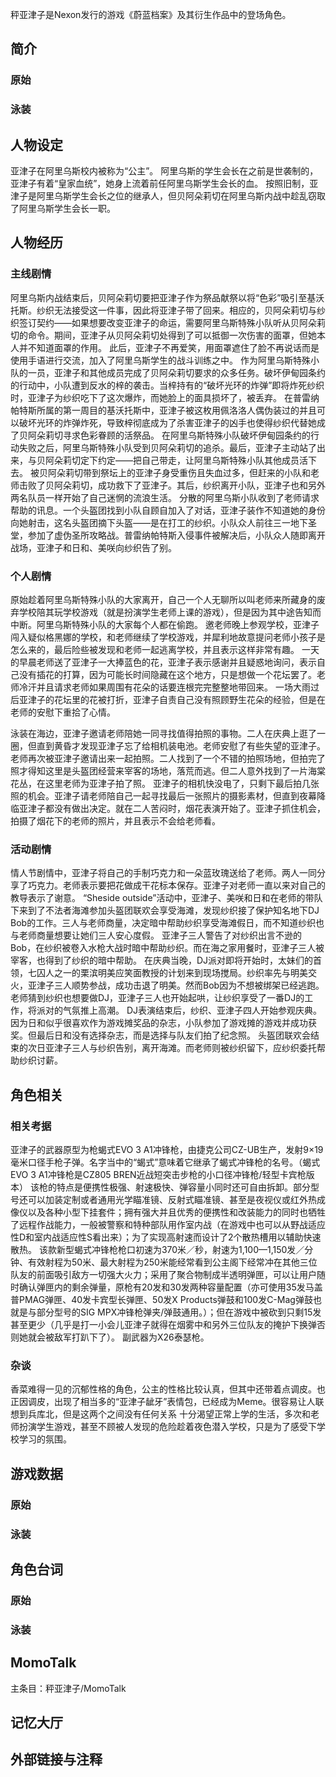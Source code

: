 秤亚津子是Nexon发行的游戏《蔚蓝档案》及其衍生作品中的登场角色。

## 简介

### 原始

### 泳装

## 人物设定
亚津子在阿里乌斯校内被称为“公主”。
阿里乌斯的学生会长在之前是世袭制的，亚津子有着“皇家血统”，她身上流着前任阿里乌斯学生会长的血。
按照旧制，亚津子是阿里乌斯学生会长之位的继承人，但贝阿朵莉切在阿里乌斯内战中趁乱窃取了阿里乌斯学生会长一职。

## 人物经历

### 主线剧情
阿里乌斯内战结束后，贝阿朵莉切要把亚津子作为祭品献祭以将“色彩”吸引至基沃托斯。纱织无法接受这一件事，因此将亚津子带了回来。相应的，贝阿朵莉切与纱织签订契约——如果想要改变亚津子的命运，需要阿里乌斯特殊小队听从贝阿朵莉切的命令。期间，亚津子从贝阿朵莉切处得到了可以抵御一次伤害的面罩，但她本人并不知道面罩的作用。
此后，亚津子不再爱笑，用面罩遮住了脸不再说话而是使用手语进行交流，加入了阿里乌斯学生的战斗训练之中。
作为阿里乌斯特殊小队的一员，亚津子和其他成员完成了贝阿朵莉切要求的众多任务。破坏伊甸园条约的行动中，小队遭到反水的梓的袭击。当梓持有的“破坏光环的炸弹”即将炸死纱织时，亚津子为纱织吃下了这次爆炸，而她脸上的面具损坏了，被丢弃。
在普雷纳帕特斯所属的第一周目的基沃托斯中，亚津子被这枚用佩洛洛人偶伪装过的并且可以破坏光环的炸弹炸死，导致梓彻底成为了杀害亚津子的凶手也使得纱织代替她成了贝阿朵莉切寻求色彩眷顾的活祭品。
在阿里乌斯特殊小队破坏伊甸园条约的行动失败之后，阿里乌斯特殊小队受到贝阿朵莉切的追杀。最后，亚津子主动站了出来，与贝阿朵莉切定下约定——把自己带走，让阿里乌斯特殊小队其他成员活下去。
被贝阿朵莉切带到祭坛上的亚津子身受重伤且失血过多，但赶来的小队和老师击败了贝阿朵莉切，成功救下了亚津子。其后，纱织离开小队，亚津子也和另外两名队员一样开始了自己迷惘的流浪生活。
分散的阿里乌斯小队收到了老师请求帮助的讯息。一个头盔团找到小队自顾自加入了对话，亚津子装作不知道她的身份向她射击，这名头盔团摘下头盔——是在打工的纱织。小队众人前往三一地下圣堂，参加了虚伪圣所攻略战。普雷纳帕特斯入侵事件被解决后，小队众人随即离开战场，亚津子和日和、美咲向纱织告了别。

### 个人剧情
原始趁着阿里乌斯特殊小队的大家离开，自己一个人无聊所以叫老师来所藏身的废弃学校陪其玩学校游戏（就是扮演学生老师上课的游戏），但是因为其中途告知而中断。阿里乌斯特殊小队的大家每个人都在偷跑。
邀老师晚上参观学校，亚津子闯入疑似格黑娜的学校，和老师继续了学校游戏，并犀利地故意提问老师小孩子是怎么来的，最后险些被发现和老师一起逃离学校，并且表示这样非常有趣。
一天的早晨老师送了亚津子一大捧蓝色的花，亚津子表示感谢并且疑惑地询问，表示自己没有插花的打算，因为可能长时间隐藏在这个地方，只是想做一个花坛罢了。老师冷汗并且请求老师如果周围有花朵的话要连根完完整整地带回来。
一场大雨过后亚津子的花坛里的花被打折，亚津子自责自己没有照顾野生花朵的经验，但是在老师的安慰下重拾了心情。

泳装在海边，亚津子邀请老师陪她一同寻找值得拍照的事物。二人在庆典上逛了一圈，但直到黄昏才发现亚津子忘了给相机装电池。老师安慰了有些失望的亚津子。
老师再次被亚津子邀请出来一起拍照。二人找到了一个不错的拍照场地，但拍完了照才得知这里是头盔团经营来宰客的场地，落荒而逃。但二人意外找到了一片海棠花丛，在这里老师为亚津子拍了照。
亚津子的相机快没电了，只剩下最后拍几张照的机会。亚津子请老师陪自己一起寻找最后一张照片的摄影素材，但直到夜幕降临亚津子都没有做出决定。就在二人苦闷时，烟花表演开始了。亚津子抓住机会，拍摄了烟花下的老师的照片，并且表示不会给老师看。

### 活动剧情
情人节剧情中，亚津子将自己的手制巧克力和一朵蓝玫瑰送给了老师。两人一同分享了巧克力。老师表示要把花做成干花标本保存。亚津子对老师一直以来对自己的教导表示了谢意。
“Sheside outside”活动中，亚津子、美咲和日和在老师的带队下来到了不法者海滩参加头盔团联欢会享受海滩，发现纱织接了保护知名地下DJ Bob的工作。三人与老师商量，决定暗中帮助纱织享受海滩假日，而不知道纱织也与老师商量想要让她们三人安心度假。
亚津子三人警告了对纱织出言不逊的Bob，在纱织被卷入水枪大战时暗中帮助纱织。而在海之家用餐时，亚津子三人被宰客，也得到了纱织的暗中帮助。
在庆典当晚，DJ派对即将开始时，太妹们的首领，七囚人之一的栗滨明美应笑面教授的计划来到现场搅局。纱织率先与明美交火，亚津子三人顺势参战，成功击退了明美。然而Bob因为不想被绑架已经逃跑。老师猜到纱织也想要做DJ，亚津子三人也开始起哄，让纱织享受了一番DJ的工作，将派对的气氛推上高潮。
DJ表演结束后，纱织、亚津子四人开始参观庆典。因为日和似乎很喜欢作为游戏摊奖品的杂志，小队参加了游戏摊的游戏并成功获奖。但最后日和没有选择杂志，而是选择与队友们拍了纪念照。
头盔团联欢会结束的次日亚津子三人与纱织告别，离开海滩。而老师则被纱织留下，应纱织委托帮助纱织讨薪。

## 角色相关

### 相关考据

亚津子的武器原型为枪蝎式EVO 3 A1冲锋枪，由捷克公司CZ-UB生产，发射9×19毫米口径手枪子弹。名字当中的“蝎式”意味着它继承了蝎式冲锋枪的名号。（蝎式EVO 3 A1冲锋枪是CZ805 BREN近战短突击步枪的小口径冲锋枪/轻型卡宾枪版本）
该枪的特点是便携性极强、射速极快、弹容量小同时还可自由拆卸。部分型号还可以加装定制或者通用光学瞄准镜、反射式瞄准镜、甚至是夜视仪或红外热成像仪以及各种小型下挂套件；拥有强大并且优秀的便携性和改装能力的同时也牺牲了远程作战能力，一般被警察和特种部队用作室内战（在游戏中也可以从野战适应性D和室内战适应性S看出来）；为了实现高射速而设计了2个散热槽用以辅助快速散热。
该款新型蝎式冲锋枪枪口初速为370米／秒，射速为1,100—1,150发／分钟、有效射程为50米、最大射程为250米能经常看到公主阁下经常冲在其他三位队友的前面吸引敌方一切强大火力；采用了聚合物制成半透明弹匣，可以让用户随时确认弹匣内的剩余弹量，原枪有20发和30发两种容量配置（亦可使用35发马盖普PMAG弹匣、40发卡宾型长弹匣、50发X Products弹鼓和100发C-Mag弹鼓也就是与部分型号的SIG MPX冲锋枪弹夹/弹鼓通用。）；但在游戏中被砍到只剩15发甚至更少（几乎是打一小会儿亚津子就得在烟雾中和另外三位队友的掩护下换弹否则她就会被敌军打趴下了）。
副武器为X26泰瑟枪。

### 杂谈

香菜难得一见的沉郁性格的角色，公主的性格比较认真，但其中还带着点调皮。也正因调皮，出现了相当多的“亚津子龇牙”表情包，已经成为Meme。很容易让人联想到兵库北，但是这两个之间没有任何关系
十分渴望正常上学的生活，多次和老师扮演学生游戏，甚至不顾被人发现的危险趁着夜色潜入学校，只是为了感受下学校学习的氛围。

## 游戏数据

### 原始

### 泳装

## 角色台词

### 原始

### 泳装

## MomoTalk
主条目：秤亚津子/MomoTalk

## 记忆大厅

		

## 外部链接与注释
